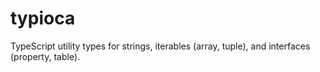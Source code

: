 # typioca

TypeScript utility types for strings, iterables (array, tuple), and interfaces (property, table).
